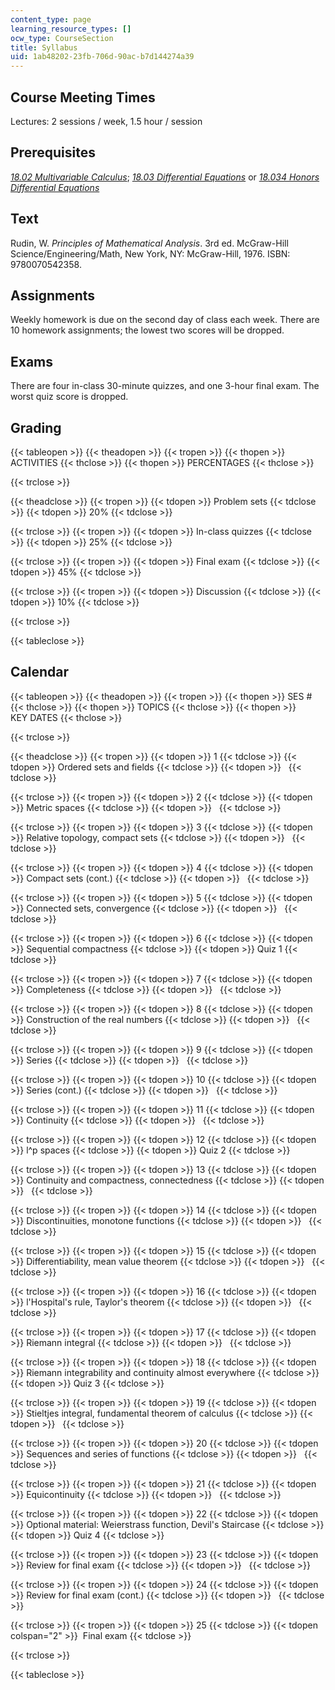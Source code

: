 ```yaml
---
content_type: page
learning_resource_types: []
ocw_type: CourseSection
title: Syllabus
uid: 1ab48202-23fb-706d-90ac-b7d144274a39
---
```


Course Meeting Times
--------------------

Lectures: 2 sessions / week, 1.5 hour / session

Prerequisites
-------------

[_18.02 Multivariable Calculus_](/courses/18-02-multivariable-calculus-spring-2006); [_18.03 Differential Equations_](/courses/18-03-differential-equations-spring-2010) or [_18.034 Honors Differential Equations_](/courses/18-034-honors-differential-equations-spring-2004)

Text
----

Rudin, W. _Principles of Mathematical Analysis_. 3rd ed. McGraw-Hill Science/Engineering/Math, New York, NY: McGraw-Hill, 1976. ISBN: 9780070542358.

Assignments
-----------

Weekly homework is due on the second day of class each week. There are 10 homework assignments; the lowest two scores will be dropped.

Exams
-----

There are four in-class 30-minute quizzes, and one 3-hour final exam. The worst quiz score is dropped.

Grading
-------

{{< tableopen >}}
{{< theadopen >}}
{{< tropen >}}
{{< thopen >}}
ACTIVITIES
{{< thclose >}}
{{< thopen >}}
PERCENTAGES
{{< thclose >}}

{{< trclose >}}

{{< theadclose >}}
{{< tropen >}}
{{< tdopen >}}
Problem sets
{{< tdclose >}}
{{< tdopen >}}
20%
{{< tdclose >}}

{{< trclose >}}
{{< tropen >}}
{{< tdopen >}}
In-class quizzes
{{< tdclose >}}
{{< tdopen >}}
25%
{{< tdclose >}}

{{< trclose >}}
{{< tropen >}}
{{< tdopen >}}
Final exam
{{< tdclose >}}
{{< tdopen >}}
45%
{{< tdclose >}}

{{< trclose >}}
{{< tropen >}}
{{< tdopen >}}
Discussion
{{< tdclose >}}
{{< tdopen >}}
10%
{{< tdclose >}}

{{< trclose >}}

{{< tableclose >}}

Calendar
--------

{{< tableopen >}}
{{< theadopen >}}
{{< tropen >}}
{{< thopen >}}
SES #
{{< thclose >}}
{{< thopen >}}
TOPICS
{{< thclose >}}
{{< thopen >}}
KEY DATES
{{< thclose >}}

{{< trclose >}}

{{< theadclose >}}
{{< tropen >}}
{{< tdopen >}}
1
{{< tdclose >}}
{{< tdopen >}}
Ordered sets and fields
{{< tdclose >}}
{{< tdopen >}}
 
{{< tdclose >}}

{{< trclose >}}
{{< tropen >}}
{{< tdopen >}}
2
{{< tdclose >}}
{{< tdopen >}}
Metric spaces
{{< tdclose >}}
{{< tdopen >}}
 
{{< tdclose >}}

{{< trclose >}}
{{< tropen >}}
{{< tdopen >}}
3
{{< tdclose >}}
{{< tdopen >}}
Relative topology, compact sets
{{< tdclose >}}
{{< tdopen >}}
 
{{< tdclose >}}

{{< trclose >}}
{{< tropen >}}
{{< tdopen >}}
4
{{< tdclose >}}
{{< tdopen >}}
Compact sets (cont.)
{{< tdclose >}}
{{< tdopen >}}
 
{{< tdclose >}}

{{< trclose >}}
{{< tropen >}}
{{< tdopen >}}
5
{{< tdclose >}}
{{< tdopen >}}
Connected sets, convergence
{{< tdclose >}}
{{< tdopen >}}
 
{{< tdclose >}}

{{< trclose >}}
{{< tropen >}}
{{< tdopen >}}
6
{{< tdclose >}}
{{< tdopen >}}
Sequential compactness
{{< tdclose >}}
{{< tdopen >}}
Quiz 1
{{< tdclose >}}

{{< trclose >}}
{{< tropen >}}
{{< tdopen >}}
7
{{< tdclose >}}
{{< tdopen >}}
Completeness
{{< tdclose >}}
{{< tdopen >}}
 
{{< tdclose >}}

{{< trclose >}}
{{< tropen >}}
{{< tdopen >}}
8
{{< tdclose >}}
{{< tdopen >}}
Construction of the real numbers
{{< tdclose >}}
{{< tdopen >}}
 
{{< tdclose >}}

{{< trclose >}}
{{< tropen >}}
{{< tdopen >}}
9
{{< tdclose >}}
{{< tdopen >}}
Series
{{< tdclose >}}
{{< tdopen >}}
 
{{< tdclose >}}

{{< trclose >}}
{{< tropen >}}
{{< tdopen >}}
10
{{< tdclose >}}
{{< tdopen >}}
Series (cont.)
{{< tdclose >}}
{{< tdopen >}}
 
{{< tdclose >}}

{{< trclose >}}
{{< tropen >}}
{{< tdopen >}}
11
{{< tdclose >}}
{{< tdopen >}}
Continuity
{{< tdclose >}}
{{< tdopen >}}
 
{{< tdclose >}}

{{< trclose >}}
{{< tropen >}}
{{< tdopen >}}
12
{{< tdclose >}}
{{< tdopen >}}
l^p spaces
{{< tdclose >}}
{{< tdopen >}}
Quiz 2
{{< tdclose >}}

{{< trclose >}}
{{< tropen >}}
{{< tdopen >}}
13
{{< tdclose >}}
{{< tdopen >}}
Continuity and compactness, connectedness
{{< tdclose >}}
{{< tdopen >}}
 
{{< tdclose >}}

{{< trclose >}}
{{< tropen >}}
{{< tdopen >}}
14
{{< tdclose >}}
{{< tdopen >}}
Discontinuities, monotone functions
{{< tdclose >}}
{{< tdopen >}}
 
{{< tdclose >}}

{{< trclose >}}
{{< tropen >}}
{{< tdopen >}}
15
{{< tdclose >}}
{{< tdopen >}}
Differentiability, mean value theorem
{{< tdclose >}}
{{< tdopen >}}
 
{{< tdclose >}}

{{< trclose >}}
{{< tropen >}}
{{< tdopen >}}
16
{{< tdclose >}}
{{< tdopen >}}
l'Hospital's rule, Taylor's theorem
{{< tdclose >}}
{{< tdopen >}}
 
{{< tdclose >}}

{{< trclose >}}
{{< tropen >}}
{{< tdopen >}}
17
{{< tdclose >}}
{{< tdopen >}}
Riemann integral
{{< tdclose >}}
{{< tdopen >}}
 
{{< tdclose >}}

{{< trclose >}}
{{< tropen >}}
{{< tdopen >}}
18
{{< tdclose >}}
{{< tdopen >}}
Riemann integrability and continuity almost everywhere
{{< tdclose >}}
{{< tdopen >}}
Quiz 3
{{< tdclose >}}

{{< trclose >}}
{{< tropen >}}
{{< tdopen >}}
19
{{< tdclose >}}
{{< tdopen >}}
Stieltjes integral, fundamental theorem of calculus
{{< tdclose >}}
{{< tdopen >}}
 
{{< tdclose >}}

{{< trclose >}}
{{< tropen >}}
{{< tdopen >}}
20
{{< tdclose >}}
{{< tdopen >}}
Sequences and series of functions
{{< tdclose >}}
{{< tdopen >}}
 
{{< tdclose >}}

{{< trclose >}}
{{< tropen >}}
{{< tdopen >}}
21
{{< tdclose >}}
{{< tdopen >}}
Equicontinuity
{{< tdclose >}}
{{< tdopen >}}
 
{{< tdclose >}}

{{< trclose >}}
{{< tropen >}}
{{< tdopen >}}
22
{{< tdclose >}}
{{< tdopen >}}
Optional material: Weierstrass function, Devil's Staircase
{{< tdclose >}}
{{< tdopen >}}
Quiz 4
{{< tdclose >}}

{{< trclose >}}
{{< tropen >}}
{{< tdopen >}}
23
{{< tdclose >}}
{{< tdopen >}}
Review for final exam
{{< tdclose >}}
{{< tdopen >}}
 
{{< tdclose >}}

{{< trclose >}}
{{< tropen >}}
{{< tdopen >}}
24
{{< tdclose >}}
{{< tdopen >}}
Review for final exam (cont.)
{{< tdclose >}}
{{< tdopen >}}
 
{{< tdclose >}}

{{< trclose >}}
{{< tropen >}}
{{< tdopen >}}
25
{{< tdclose >}}
{{< tdopen colspan="2" >}}
 Final exam
{{< tdclose >}}

{{< trclose >}}

{{< tableclose >}}